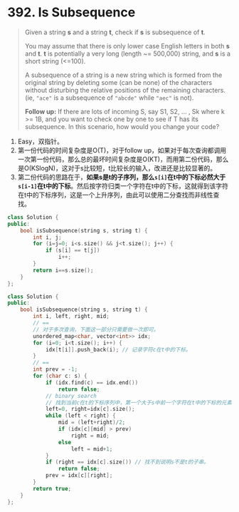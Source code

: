# 392. Is Subsequence

> Given a string **s** and a string **t**, check if **s** is subsequence of **t**.
>
> You may assume that there is only lower case English letters in both **s** and **t**. **t** is potentially a very long (length ~= 500,000) string, and **s** is a short string (<=100).
>
> A subsequence of a string is a new string which is formed from the original string by deleting some (can be none) of the characters without disturbing the relative positions of the remaining characters. (ie, `"ace"` is a subsequence of `"abcde"` while `"aec"` is not).
>
> **Follow up:**
> If there are lots of incoming S, say S1, S2, ... , Sk where k >= 1B, and you want to check one by one to see if T has its subsequence. In this scenario, how would you change your code?

1. Easy，双指针。
2. 第一份代码的时间复杂度是O(T)，对于follow up，如果对于每次查询都调用一次第一份代码，那么总的最坏时间复杂度是O(KT)，而用第二份代码，那么是O(KSlogN)，这对于s比较短，t比较长的输入，改进还是比较显著的。
3. 第二份代码的思路在于，**如果s是t的子序列，那么`s[i]`在t中的下标必然大于`s[i-1]`在t中的下标**。然后按字符归类一个字符在t中的下标，这就得到该字符在t中的下标序列，这是一个上升序列，由此可以使用二分查找而非线性查找。

```cpp
class Solution {
public:
    bool isSubsequence(string s, string t) {
        int i, j;
        for (i=j=0; i<s.size() && j<t.size(); j++) {
            if (s[i] == t[j])
                i++;
        }
        return i==s.size();
    }
};
```

```cpp
class Solution {
public:
    bool isSubsequence(string s, string t) {
        int i, left, right, mid;
        // ==
        // 对于多次查询，下面这一部分只需要做一次即可。
        unordered_map<char, vector<int>> idx;
        for (i=0; i<t.size(); i++) {
            idx[t[i]].push_back(i); // 记录字符c在t中的下标。
        }
        // ==
        int prev = -1;
        for (char c: s) {
            if (idx.find(c) == idx.end())
                return false;
            // binary search
            // 找到当前c在t的下标序列中，第一个大于s中前一个字符在t中的下标的元素。
            left=0, right=idx[c].size();
            while (left < right) {
                mid = (left+right)/2;
                if (idx[c][mid] > prev)
                    right = mid;
                else
                    left = mid+1;
            }
            if (right == idx[c].size()) // 找不到说明s不是t的子串。
                return false;
            prev = idx[c][right];
        }
        return true;
    }
};
```

